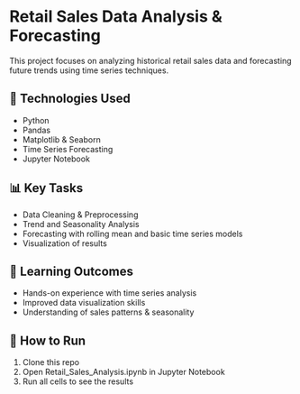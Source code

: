 # Retail Sales Data Analysis & Forecasting

This project focuses on analyzing historical retail sales data and forecasting future trends using time series techniques.

## 🔧 Technologies Used
- Python
- Pandas
- Matplotlib & Seaborn
- Time Series Forecasting
- Jupyter Notebook

## 📊 Key Tasks
- Data Cleaning & Preprocessing
- Trend and Seasonality Analysis
- Forecasting with rolling mean and basic time series models
- Visualization of results

## 🧠 Learning Outcomes
- Hands-on experience with time series analysis
- Improved data visualization skills
- Understanding of sales patterns & seasonality

## 📂 How to Run
1. Clone this repo
2. Open Retail_Sales_Analysis.ipynb in Jupyter Notebook
3. Run all cells to see the results
